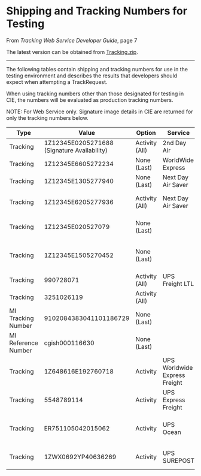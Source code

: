 # Shipping and Tracking Numbers for Testing

From *Tracking Web Service Developer Guide*, page 7

The latest version can be obtained from [Tracking.zip](https://www.ups.com/gec/techdocs/pdf/Tracking.zip).

---

The following tables contain shipping and tracking numbers for use in the testing environment and describes the results that developers should expect when attempting a TrackRequest.

When using tracking numbers other than those designated for testing in CIE, the numbers will be evaluated as production tracking numbers.

NOTE: For Web Service only. Signature image details in CIE are returned for only the tracking numbers below.

| Type | Value | Option | Service | Response |
| --- | --- | --- | --- | --- |
| Tracking  | 1Z12345E0205271688 (Signature Availability) | Activity (All) | 2nd Day Air | Delivered |
| Tracking  | 1Z12345E6605272234 | None (Last) | WorldWide Express | Delivered |
| Tracking  | 1Z12345E1305277940 | None (Last) | Next Day Air Saver |  ORIGIN SCAN |
| Tracking  | 1Z12345E6205277936 | Activity (All) | Next Day Air Saver |  2nd Delivery Attempt |
| Tracking  | 1Z12345E020527079 | None (Last) |  | Invalid Tracking Number |
| Tracking  | 1Z12345E1505270452 | None (Last) |  | No Tracking Information Available |
| Tracking  | 990728071 | Activity (All) | UPS Freight LTL | In Transit |
| Tracking  | 3251026119 | Activity (All) |  | Delivered Origin CFS |
MI Tracking Number | 9102084383041101186729 | None (Last) |  |  |
MI Reference Number | cgish000116630 | None (Last) |  |  |
| Tracking  | 1Z648616E192760718 | Activity | UPS Worldwide Express Freight | Order Process by UPS |
| Tracking  | 5548789114 | Activity | UPS Express Freight | Response for UPS Air Freight |
| Tracking  | ER751105042015062 | Activity | UPS Ocean | Response for UPS Ocean Freight |
| Tracking  | 1ZWX0692YP40636269 | Activity | UPS SUREPOST | Respnose for UPS SUREPOST |
